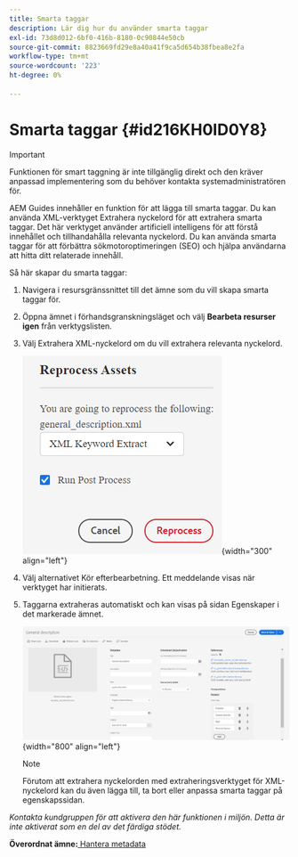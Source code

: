 ```yaml
---
title: Smarta taggar
description: Lär dig hur du använder smarta taggar
exl-id: 73d8d012-6bf0-416b-8180-0c90844e50cb
source-git-commit: 8823669fd29e8a40a41f9ca5d654b38fbea8e2fa
workflow-type: tm+mt
source-wordcount: '223'
ht-degree: 0%

---
```


# Smarta taggar {#id216KH0ID0Y8}

>[!IMPORTANT]
>
> Funktionen för smart taggning är inte tillgänglig direkt och den kräver anpassad implementering som du behöver kontakta systemadministratören för.

AEM Guides innehåller en funktion för att lägga till smarta taggar. Du kan använda XML-verktyget Extrahera nyckelord för att extrahera smarta taggar. Det här verktyget använder artificiell intelligens för att förstå innehållet och tillhandahålla relevanta nyckelord. Du kan använda smarta taggar för att förbättra sökmotoroptimeringen \(SEO\) och hjälpa användarna att hitta ditt relaterade innehåll.

Så här skapar du smarta taggar:

1. Navigera i resursgränssnittet till det ämne som du vill skapa smarta taggar för.
1. Öppna ämnet i förhandsgranskningsläget och välj **Bearbeta resurser igen** från verktygslisten.
1. Välj Extrahera XML-nyckelord om du vill extrahera relevanta nyckelord.

   ![](images/smart-tag-reprocess-asset.png){width="300" align="left"}

1. Välj alternativet Kör efterbearbetning. Ett meddelande visas när verktyget har initierats.
1. Taggarna extraheras automatiskt och kan visas på sidan Egenskaper i det markerade ämnet.

   ![](images/properties-smart-tags.png){width="800" align="left"}

   >[!NOTE]
   >
   > Förutom att extrahera nyckelorden med extraheringsverktyget för XML-nyckelord kan du även lägga till, ta bort eller anpassa smarta taggar på egenskapssidan.


*Kontakta kundgruppen för att aktivera den här funktionen i miljön. Detta är inte aktiverat som en del av det färdiga stödet.*

**Överordnat ämne:**[ Hantera metadata](manage-metadata.md)
